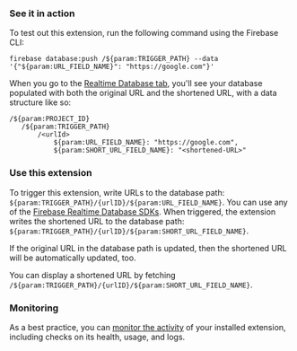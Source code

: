 ### See it in action

To test out this extension, run the following command using the Firebase CLI:

```
firebase database:push /${param:TRIGGER_PATH} --data '{"${param:URL_FIELD_NAME}": "https://google.com"}'
```

When you go to the [Realtime Database tab](https://console.firebase.google.com/project/${param:PROJECT_ID}/database/${param:PROJECT_ID}/data), you'll see your database populated with both the original URL and the shortened URL, with a data structure like so:

```
/${param:PROJECT_ID}
   /${param:TRIGGER_PATH}
       /<urlId>
           ${param:URL_FIELD_NAME}: "https://google.com",
           ${param:SHORT_URL_FIELD_NAME}: "<shortened-URL>"
```

### Use this extension

To trigger this extension, write URLs to the database path: `${param:TRIGGER_PATH}/{urlID}/${param:URL_FIELD_NAME}`. You can use any of the [Firebase Realtime Database SDKs](https://firebase.google.com/docs/database/). When triggered, the extension writes the shortened URL to the database path: `${param:TRIGGER_PATH}/{urlID}/${param:SHORT_URL_FIELD_NAME}`.

If the original URL in the database path is updated, then the shortened URL will be automatically updated, too.

You can display a shortened URL by fetching `/${param:TRIGGER_PATH}/{urlID}/${param:SHORT_URL_FIELD_NAME}`.


### Monitoring

As a best practice, you can [monitor the activity](https://firebase.google.com/docs/extensions/manage-installed-extensions#monitor) of your installed extension, including checks on its health, usage, and logs.
